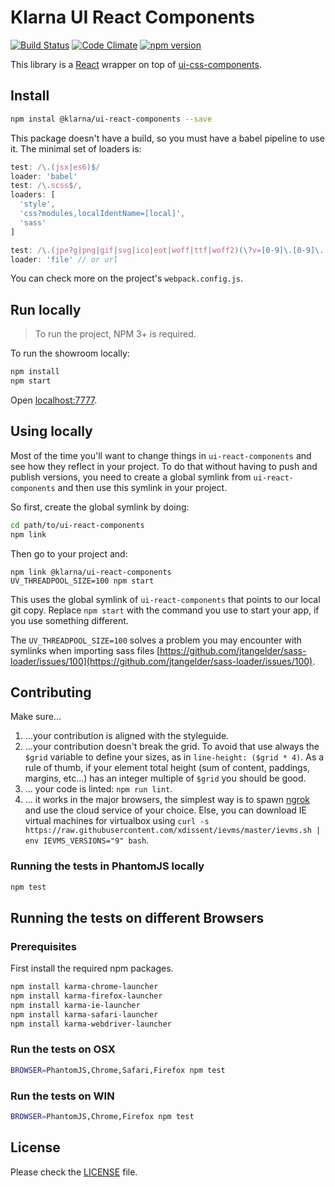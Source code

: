 # Klarna UI React Components

[![Build Status](https://travis-ci.org/klarna/ui-react-components.svg)](https://travis-ci.org/klarna/ui-react-components)
[![Code Climate](https://codeclimate.com/github/klarna/ui-react-components/badges/gpa.svg)](https://codeclimate.com/github/klarna/ui-react-components)
[![npm version](https://img.shields.io/npm/v/@klarna/ui-react-components.svg?maxAge=2592000)](https://www.npmjs.com/package/@klarna/ui-react-components)

This library is a [React](https://facebook.github.io/react/) wrapper on top of [ui-css-components](https://github.com/klarna/ui-css-components).

## Install

```sh
npm instal @klarna/ui-react-components --save
```

This package doesn't have a build, so you must have a babel pipeline to use it. The minimal set of loaders is:

```javascript
test: /\.(jsx|es6)$/
loader: 'babel'
test: /\.scss$/,
loaders: [
  'style',
  'css?modules,localIdentName=[local]',
  'sass'
]

test: /\.(jpe?g|png|gif|svg|ico|eot|woff|ttf|woff2)(\?v=[0-9]\.[0-9]\.[0-9])?$/i,
loader: 'file' // or url
```

You can check more on the project's `webpack.config.js`.

## Run locally

> To run the project, NPM 3+ is required.

To run the showroom locally:

```sh
npm install
npm start
```

Open [localhost:7777](http://localhost:7777/).

## Using locally

Most of the time you'll want to change things in `ui-react-components` and see how they reflect in your project. To do that without having to push and publish versions, you need to create a global symlink from `ui-react-components` and then use this symlink in your project.

So first, create the global symlink by doing:

```sh
cd path/to/ui-react-components
npm link
```

Then go to your project and:

```
npm link @klarna/ui-react-components
UV_THREADPOOL_SIZE=100 npm start
```

This uses the global symlink of `ui-react-components` that points to our local git copy. Replace `npm start` with the command you use to start your app, if you use something different.

The `UV_THREADPOOL_SIZE=100` solves a problem you may encounter with symlinks when importing sass files [https://github.com/jtangelder/sass-loader/issues/100](https://github.com/jtangelder/sass-loader/issues/100).

## Contributing

Make sure...

1. ...your contribution is aligned with the styleguide.
2. ...your contribution doesn't break the grid. To avoid that use always the `$grid` variable to define your sizes, as in `line-height: ($grid * 4)`. As a rule of thumb, if your element total height (sum of content, paddings, margins, etc...) has an integer multiple of `$grid` you should be good.
3. ... your code is linted: `npm run lint`.
4. ... it works in the major browsers, the simplest way is to spawn [ngrok](https://ngrok.com/) and use the cloud service of your choice. Else, you can download IE virtual machines for virtualbox using `curl -s https://raw.githubusercontent.com/xdissent/ievms/master/ievms.sh | env IEVMS_VERSIONS="9" bash`.

### Running the tests in PhantomJS locally

```sh
npm test
```

## Running the tests on different Browsers

### Prerequisites

First install the required npm packages.
```sh
npm install karma-chrome-launcher
npm install karma-firefox-launcher
npm install karma-ie-launcher
npm install karma-safari-launcher
npm install karma-webdriver-launcher
```

### Run the tests on OSX
```sh
BROWSER=PhantomJS,Chrome,Safari,Firefox npm test
```

### Run the tests on WIN
```sh
BROWSER=PhantomJS,Chrome,Firefox npm test
```

## License

Please check the [LICENSE](LICENSE) file.
